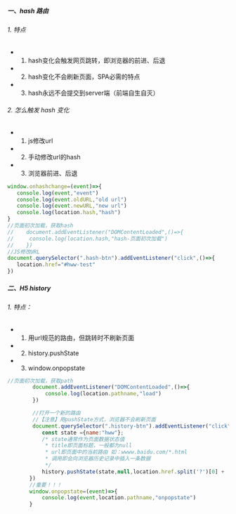##### 一、hash 路由
###### 1. 特点
- 1. hash变化会触发网页跳转，即浏览器的前进、后退
- 2. hash变化不会刷新页面，SPA必需的特点
- 3. hash永远不会提交到server端（前端自生自灭） 

###### 2. 怎么触发 hash 变化
- 1. js修改url
- 2. 手动修改url的hash
- 3. 浏览器前进、后退

```js
window.onhashchange=(event)=>{
   console.log(event,"event")
   console.log(event.oldURL,"old url")
   console.log(event.newURL,"new url")
   console.log(location.hash,"hash")
}
//页面初次加载，获取hash
//    document.addEventListener("DOMContentLoaded",()=>{
//     console.log(location.hash,"hash-页面初次加载")
//    })
//JS修改URL
document.querySelector(".hash-btn").addEventListener("click",()=>{
   location.href="#hww-test"
})
```

##### 二、H5 history
###### 1. 特点：
- 1. 用url规范的路由，但跳转时不刷新页面
- 2. history.pushState
- 3. window.onpopstate

```js
//页面初次加载，获取path
        document.addEventListener("DOMContentLoaded",()=>{
            console.log(location.pathname,"load")
        })

        //打开一个新的路由
        //【注意】用pushState方式，浏览器不会刷新页面
        document.querySelector(".history-btn").addEventListener("click",()=>{
           const state ={name:"hww"};
           /* state通常作为页面数据状态值
            * title即页面标题，一般都为null
            * url即页面中的当前路由 如：wwww.baidu.com/*.html
            * 调用即会向浏览器历史记录中插入一条数据
            */
           history.pushState(state,null,location.href.split('?')[0] + '?name=yjy') ;//重要！！！
       })
       //重要！！！
       window.onpopstate=(event)=>{
           console.log(event,location.pathname,"onpopstate")
       }
```
